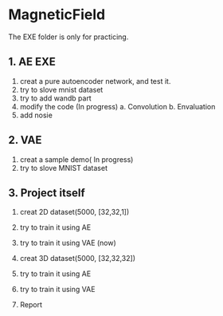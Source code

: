 # MagneticField

The EXE folder is only for practicing.




## 1. AE EXE
1. creat a pure autoencoder network, and test it.
2. try to slove mnist dataset
3. try to add wandb part
4. modify the code (In progress)
    a. Convolution
    b. Envaluation
5. add nosie


## 2. VAE
1. creat a sample demo( In progress)
2. try to slove MNIST dataset

## 3. Project itself
1. creat 2D dataset(5000, [32,32,1])
2. try to train it using AE
3. try to train it using VAE (now)
4. creat 3D dataset(5000, [32,32,32])
5. try to train it using AE
6. try to train it using VAE

7. Report

